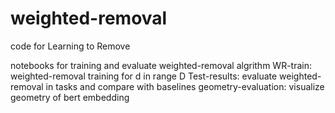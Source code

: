 # weighted-removal
code for Learning to Remove

notebooks for training and evaluate weighted-removal algrithm
WR-train: weighted-removal training for d in range D
Test-results: evaluate weighted-removal in tasks and compare with baselines
geometry-evaluation: visualize geometry of bert embedding
